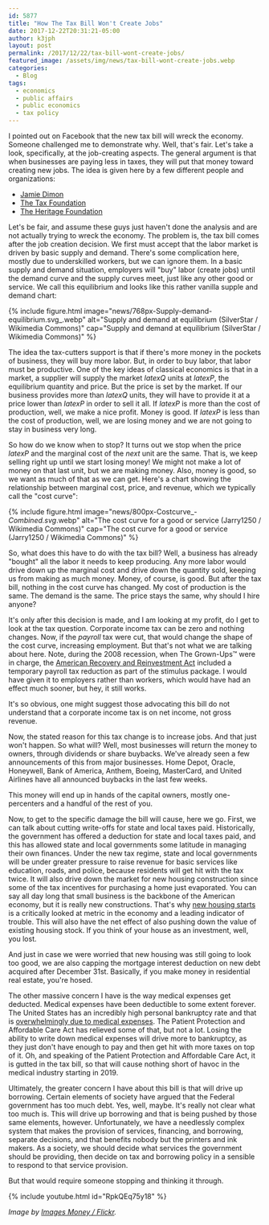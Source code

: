```yaml
---
id: 5877
title: "How The Tax Bill Won't Create Jobs"
date: 2017-12-22T20:31:21-05:00
author: k3jph
layout: post
permalink: /2017/12/22/tax-bill-wont-create-jobs/
featured_image: /assets/img/news/tax-bill-wont-create-jobs.webp
categories:
  - Blog
tags:
  - economics
  - public affairs
  - public economics
  - tax policy
---
```

I pointed out on Facebook that the new tax bill will wreck the
economy.  Someone challenged me to demonstrate why.  Well, that's
fair.  Let's take a look, specifically, at the job-creating aspects.
The general argument is that when businesses are paying less in
taxes, they will put that money toward creating new jobs.  The idea
is given here by a few different people and organizations:

* [Jamie Dimon](https://www.axios.com/jamie-dimon-says-the-gop-tax-bill-will-create-jobs-2517208963.html)
* [The Tax Foundation](http://www.washingtonexaminer.com/study-house-tax-bill-would-create-975000-jobs-cut-taxes-by-2-trillion/article/2639617)
* [The Heritage Foundation](http://www.heritage.org/taxes/commentary/tax-reform-investment-and-jobs)

Let's be fair, and assume these guys just haven't done the analysis
and are not actually trying to wreck the economy.  The problem is,
the tax bill comes after the job creation decision.  We first must
accept that the labor market is driven by basic supply and demand.
There's some complication here, mostly due to underskilled workers,
but we can ignore them.  In a basic supply and demand situation,
employers will "buy" labor (create jobs) until the demand curve and
the supply curves meet, just like any other good or service.  We
call this equilibrium and looks like this rather vanilla supple and
demand chart:

{% include figure.html image="news/768px-Supply-demand-equilibrium.svg_.webp" 
   alt="Supply and demand at equilibrium (SilverStar / Wikimedia Commons)"
   cap="Supply and demand at equilibrium (SilverStar / Wikimedia Commons)" %}

The idea the tax-cutters support is that if there's more money in
the pockets of business, they will buy more labor.  But, in order
to buy labor, that labor must be productive.  One of the key ideas
of classical economics is that in a market, a supplier will supply
the market $latex Q$ units at $latex P$, the equilibrium quantity
and price.  But the price is set by the market.  If our business
provides more than $latex Q$ units, they will have to provide it
at a price lower than $latex P$ in order to sell it all.  If $latex
P$ is more than the cost of production, well, we make a nice profit.
Money is good.  If $latex P$ is less than the cost of production,
well, we are losing money and we are not going to stay in business
very long.

So how do we know when to stop?  It turns out we stop when the price
$latex P$ and the marginal cost of the _next_ unit are the same.
That is, we keep selling right up until we start losing money!  We
might not make a lot of money on that last unit, but we are making
money.  Also, money is good, so we want as much of that as we can
get.  Here's a chart showing the relationship between marginal cost,
price, and revenue, which we typically call the "cost curve":

{% include figure.html image="news/800px-Costcurve_-_Combined.svg_.webp" 
   alt="The cost curve for a good or service (Jarry1250 / Wikimedia Commons)"
   cap="The cost curve for a good or service (Jarry1250 / Wikimedia Commons)" %}

So, what does this have to do with the tax bill?  Well, a business
has already "bought" all the labor it needs to keep producing.  Any
more labor would drive down up the marginal cost and drive down the
quantity sold, keeping us from making as much money.  Money, of
course, is good.  But after the tax bill, nothing in the cost curve
has changed.  My cost of production is the same.  The demand is the
same.  The price stays the same, why should I hire anyone?

It's only after this decision is made, and I am looking at my profit,
do I get to look at the tax question.  Corporate income tax can be
zero and nothing changes.  Now, if the _payroll_ tax were cut, that
would change the shape of the cost curve, increasing employment.
But that's not what we are talking about here.  Note, during the
2008 recession, when The Grown-Ups&trade; were in charge, the
[American Recovery and Reinvestment
Act](https://www.irs.gov/newsroom/arra-provisions-that-could-affect-2009-tax-returns)
included a temporary payroll tax reduction as part of the stimulus
package.  I would have given it to employers rather than workers,
which would have had an effect much sooner, but hey, it still works.

It's so obvious, one might suggest those advocating this bill do
not understand that a corporate income tax is on net income, not
gross revenue.

Now, the stated reason for this tax change is to increase jobs.
And that just won't happen.  So what will?  Well, most businesses
will return the money to owners, through dividends or share buybacks.
We've already seen a few announcements of this from major businesses.
Home Depot, Oracle, Honeywell, Bank of America, Anthem, Boeing,
MasterCard, and United Airlines have all announced buybacks in the
last few weeks.

This money will end up in hands of the capital owners, mostly
one-percenters and a handful of the rest of you.

Now, to get to the specific damage the bill will cause, here we go.
First, we can talk about cutting write-offs for state and local
taxes paid.  Historically, the government has offered a deduction
for state and local taxes paid, and this has allowed state and local
governments some latitude in managing their own finances.  Under
the new tax regime, state and local governments will be under greater
pressure to raise revenue for basic services like education, roads,
and police, because residents will get hit with the tax twice.  It
will also drive down the market for new housing construction since
some of the tax incentives for purchasing a home just evaporated.
You can say all day long that small business is the backbone of the
American economy, but it is really new constructions.  That's why
[new housing
starts](https://www.cnbc.com/2017/11/17/us-housing-starts-oct-2017.html) is
a critically looked at metric in the economy and a leading indicator
of trouble.  This will also have the net effect of also pushing
down the value of existing housing stock.  If you think of your
house as an investment, well, you lost.

And just in case we were worried that new housing was still going
to look too good, we are also capping the mortgage interest deduction
on new debt acquired after December 31st.  Basically, if you make
money in residential real estate, you're hosed.

The other massive concern I have is the way medical expenses get
deducted.  Medical expenses have been deductible to some extent
forever.  The United States has an incredibly high personal bankruptcy
rate and that is [overwhelmingly due to medical
expenses](https://www.nytimes.com/2016/01/06/upshot/lost-jobs-houses-savings-even-insured-often-face-crushing-medical-debt.html).
The Patient Protection and Affordable Care Act has relieved some
of that, but not a lot.  Losing the ability to write down medical
expenses will drive more to bankruptcy, as they just don't have
enough to pay and then get hit with more taxes on top of it.  Oh,
and speaking of the Patient Protection and Affordable Care Act, it
is gutted in the tax bill, so that will cause nothing short of havoc
in the medical industry starting in 2019.

Ultimately, the greater concern I have about this bill is that will
drive up borrowing.  Certain elements of society have argued that
the Federal government has too much debt.  Yes, well, maybe.  It's
really not clear what too much is.  This will drive up borrowing
and that is being pushed by those same elements, however.  Unfortunately,
we have a needlessly complex system that makes the provision of
services, financing, and borrowing, separate decisions, and that
benefits nobody but the printers and ink makers.  As a society, we
should decide what services the government should be providing,
then decide on tax and borrowing policy in a sensible to respond
to that service provision.

But that would require someone stopping and thinking it through.

{% include youtube.html id="RpkQEq75y18" %}

_Image by [Images Money /
Flickr](https://www.flickr.com/photos/59937401@N07/5856708903)._
